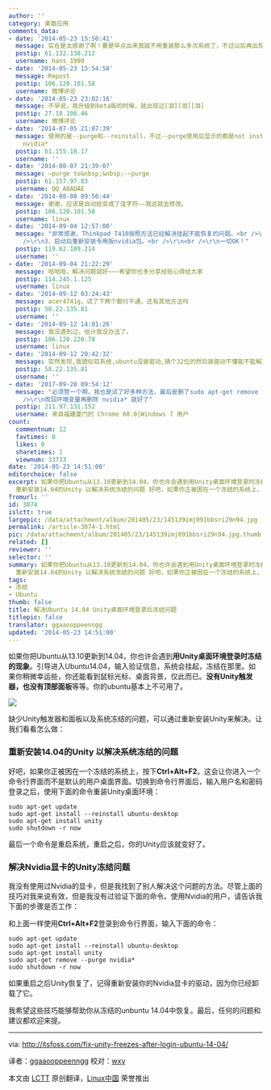 ```yaml
---
author: ''
category: 桌面应用
comments_data:
- date: '2014-05-23 15:50:41'
  message: 实在是太感谢了啊！要是早点出来我就不用重装那么多次系统了，不过以后再出现这个问题就不用重装系统了。
  postip: 61.132.138.212
  username: hans_1990
- date: '2014-05-23 15:54:58'
  message: Repost
  postip: 106.120.101.58
  username: 微博评论
- date: '2014-05-23 23:02:16'
  message: 不早说，我升级到beta版的时候，就出现过[泪][泪][泪]
  postip: 27.18.106.46
  username: 微博评论
- date: '2014-07-05 21:07:39'
  message: 使用的是--purge和--reinstall，不过--purge使用后显示的都是not install。 nvidia用户运行dpkg -l
    nvidia*
  postip: 61.155.18.17
  username: ''
- date: '2014-08-07 21:39:07'
  message: –purge to&nbsp;&nbsp;-–purge
  postip: 61.157.97.83
  username: QQ_A8ADAE
- date: '2014-08-08 09:50:44'
  message: 谢谢，应该是自动给变成了连字符——我这就去修改。
  postip: 106.120.101.58
  username: linux
- date: '2014-09-04 12:57:00'
  message: "非常感谢，Thinkpad T410按照方法已经解决挂起不能恢复的问题。<br />\r\n1、重装desktop，unity<br />\r\n2、卸载nvidia包<br
    />\r\n3、启动后重新安装专用版nvidia包。<br />\r\n<br />\r\n一切OK！"
  postip: 119.62.109.214
  username: ''
- date: '2014-09-04 21:22:29'
  message: 哈哈哈，解决问题就好~~~希望你也多分享经验心得给大家
  postip: 114.245.1.125
  username: linux
- date: '2014-09-12 03:24:43'
  message: acer4741g，试了下两个都行不通，还有其他方法吗
  postip: 58.22.135.81
  username: ''
- date: '2014-09-12 14:01:26'
  message: 我没遇到过，估计我没办法了。
  postip: 106.120.220.78
  username: linux
- date: '2014-09-12 20:42:32'
  message: 突然发现,我貌似双系统,ubuntu没装驱动,搞个32位的然后装驱动不懂能不能解决问题
  postip: 58.22.135.81
  username: ''
- date: '2017-09-20 09:54:12'
  message: "必须赞一个啊，我也是试了好多种方法，最后是删了sudo apt-get remove --purge nvidia*，之前自己配置环境变量导致系统崩溃，<br
    />\r\n改回环境变量再删除 nvidia* 就好了"
  postip: 211.97.131.152
  username: 来自福建厦门的 Chrome 60.0|Windows 7 用户
count:
  commentnum: 12
  favtimes: 0
  likes: 0
  sharetimes: 1
  viewnum: 33733
date: '2014-05-23 14:51:00'
editorchoice: false
excerpt: 如果你把Ubuntu从13.10更新到14.04，你也许会遇到用Unity桌面环境登录时冻结的现象。引导进入Ubuntu14.04，输入验证信息，系统会挂起，冻结在那里。如果你稍微幸运些，你还能看到鼠标光标、桌面背景，仅此而已。没有Unity触发器，也没有顶部面板等等。你的ubuntu基本上不可用了。  缺少Unity触发器和面板以及系统冻结的问题，可以通过重新安装Unity来解决。让我们看看怎么做：
  重新安装14.04的Unity 以解决系统冻结的问题 好吧，如果你正被困在一个冻结的系统上，按下Ctrl+Alt+F2。这会让你进入一个命令行界面而不是默认的用户桌面界面。
fromurl: ''
id: 3074
islctt: true
largepic: /data/attachment/album/201405/23/145139imj091bbsri29n94.jpg
permalink: /article-3074-1.html
pic: /data/attachment/album/201405/23/145139imj091bbsri29n94.jpg.thumb.jpg
related: []
reviewer: ''
selector: ''
summary: 如果你把Ubuntu从13.10更新到14.04，你也许会遇到用Unity桌面环境登录时冻结的现象。引导进入Ubuntu14.04，输入验证信息，系统会挂起，冻结在那里。如果你稍微幸运些，你还能看到鼠标光标、桌面背景，仅此而已。没有Unity触发器，也没有顶部面板等等。你的ubuntu基本上不可用了。  缺少Unity触发器和面板以及系统冻结的问题，可以通过重新安装Unity来解决。让我们看看怎么做：
  重新安装14.04的Unity 以解决系统冻结的问题 好吧，如果你正被困在一个冻结的系统上，按下Ctrl+Alt+F2。这会让你进入一个命令行界面而不是默认的用户桌面界面。
tags:
- 冻结
- Ubuntu
thumb: false
title: 解决Ubuntu 14.04 Unity桌面环境登录后冻结问题
titlepic: false
translator: ggaaooppeenngg
updated: '2014-05-23 14:51:00'
---
```


如果你把Ubuntu从13.10更新到14.04，你也许会遇到**用Unity桌面环境登录时冻结的现象**。引导进入Ubuntu14.04，输入验证信息，系统会挂起，冻结在那里。如果你稍微幸运些，你还能看到鼠标光标、桌面背景，仅此而已。**没有Unity触发器，也没有顶部面板**等等。你的ubuntu基本上不可用了。


![](/data/attachment/album/201405/23/145139imj091bbsri29n94.jpg)


缺少Unity触发器和面板以及系统冻结的问题，可以通过重新安装Unity来解决。让我们看看怎么做：


### 重新安装14.04的Unity 以解决系统冻结的问题


好吧，如果你正被困在一个冻结的系统上，按下**Ctrl+Alt+F2**。这会让你进入一个命令行界面而不是默认的用户桌面界面。切换到命令行界面后，输入用户名和密码登录之后，使用下面的命令重装Unity桌面环境：



```
sudo apt-get update
sudo apt-get install --reinstall ubuntu-desktop
sudo apt-get install unity
sudo shutdown -r now

```

最后一个命令是重启系统，重启之后，你的Unity应该就变好了。


### 解决Nvidia显卡的Unity冻结问题


我没有使用过Nvidia的显卡，但是我找到了别人解决这个问题的方法。尽管上面的技巧对我来说有效，但是我没有过验证下面的命令。使用Nvidia的用户，请告诉我下面的步骤是否工作：


和上面一样使用**Ctrl+Alt+F2**登录到命令行界面，输入下面的命令：



```
sudo apt-get update
sudo apt-get install --reinstall ubuntu-desktop
sudo apt-get install unity
sudo apt-get remove --purge nvidia*
sudo shutdown -r now

```

如果重启之后Unity恢复了，记得重新安装你的Nvidia显卡的驱动，因为你已经卸载了它。


我希望这些技巧能够帮助你从冻结的unbuntu 14.04中恢复。最后，任何的问题和建议都欢迎来提。




---


via: <http://itsfoss.com/fix-unity-freezes-after-login-ubuntu-14-04/>


译者：[ggaaooppeenngg](https://github.com/ggaaooppeenngg) 校对：[wxy](https://github.com/wxy)


本文由 [LCTT](https://github.com/LCTT/TranslateProject) 原创翻译，[Linux中国](http://linux.cn/) 荣誉推出